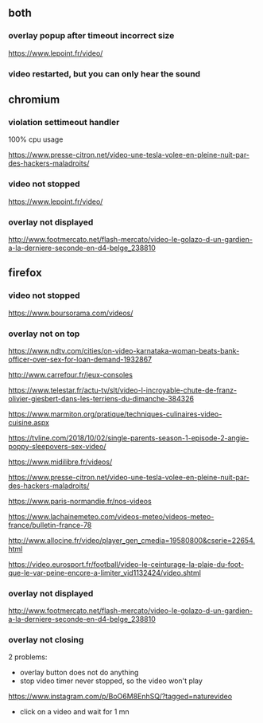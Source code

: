 
## both

### overlay popup after timeout incorrect size 

https://www.lepoint.fr/video/

### video restarted, but you can only hear the sound

## chromium

### violation settimeout handler

100% cpu usage

https://www.presse-citron.net/video-une-tesla-volee-en-pleine-nuit-par-des-hackers-maladroits/

### video not stopped

https://www.lepoint.fr/video/

### overlay not displayed

http://www.footmercato.net/flash-mercato/video-le-golazo-d-un-gardien-a-la-derniere-seconde-en-d4-belge_238810


## firefox

### video not stopped

https://www.boursorama.com/videos/

### overlay not on top

https://www.ndtv.com/cities/on-video-karnataka-woman-beats-bank-officer-over-sex-for-loan-demand-1932867






http://www.carrefour.fr/jeux-consoles

https://www.telestar.fr/actu-tv/slt/video-l-incroyable-chute-de-franz-olivier-giesbert-dans-les-terriens-du-dimanche-384326

https://www.marmiton.org/pratique/techniques-culinaires-video-cuisine.aspx

https://tvline.com/2018/10/02/single-parents-season-1-episode-2-angie-poppy-sleepovers-sex-video/



https://www.midilibre.fr/videos/

https://www.presse-citron.net/video-une-tesla-volee-en-pleine-nuit-par-des-hackers-maladroits/

https://www.paris-normandie.fr/nos-videos

https://www.lachainemeteo.com/videos-meteo/videos-meteo-france/bulletin-france-78

http://www.allocine.fr/video/player_gen_cmedia=19580800&cserie=22654.html

https://video.eurosport.fr/football/video-le-ceinturage-la-plaie-du-foot-que-le-var-peine-encore-a-limiter_vid1132424/video.shtml

### overlay not displayed

http://www.footmercato.net/flash-mercato/video-le-golazo-d-un-gardien-a-la-derniere-seconde-en-d4-belge_238810

### overlay not closing

2 problems:
- overlay button does not do anything
- stop video timer never stopped, so the video won't play

https://www.instagram.com/p/BoO6M8EnhSQ/?tagged=naturevideo

+ click on a video and wait for 1 mn
